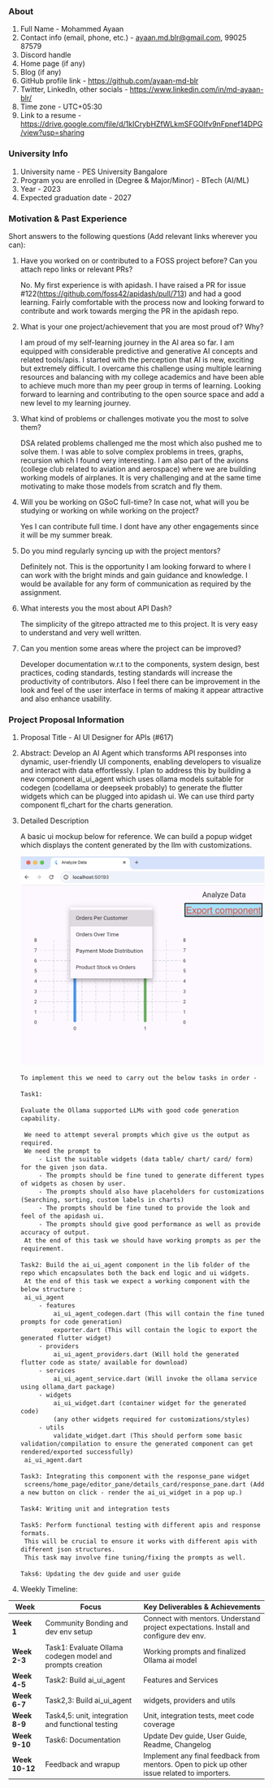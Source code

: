 ### About

1. Full Name - Mohammed Ayaan
2. Contact info (email, phone, etc.) - ayaan.md.blr@gmail.com, 99025 87579
3. Discord handle
4. Home page (if any)
5. Blog (if any)
6. GitHub profile link - https://github.com/ayaan-md-blr
7. Twitter, LinkedIn, other socials - https://www.linkedin.com/in/md-ayaan-blr/
8. Time zone - UTC+05:30
9. Link to a resume - https://drive.google.com/file/d/1kICrybHZfWLkmSFGOIfv9nFpnef14DPG/view?usp=sharing

### University Info

1. University name - PES University Bangalore
2. Program you are enrolled in (Degree & Major/Minor) - BTech (AI/ML)
3. Year - 2023
4. Expected graduation date - 2027

### Motivation & Past Experience

Short answers to the following questions (Add relevant links wherever you can):

1. Have you worked on or contributed to a FOSS project before? Can you attach repo links or relevant PRs?

   No. My first experience is with apidash. I have raised a PR for issue #122(https://github.com/foss42/apidash/pull/713) and
   had a good learning. Fairly comfortable with the process now
   and looking forward to contribute and work towards merging the PR in the apidash repo.

2. What is your one project/achievement that you are most proud of? Why?

   I am proud of my self-learning journey in the AI area so far. I am equipped with considerable predictive and generative AI concepts and related tools/apis.
   I started with the perception that AI is new, exciting but extremely difficult. I overcame this challenge using multiple learning resources and balancing with
   my college academics and have been able to achieve much more than my peer group in terms of learning.
   Looking forward to learning and contributing to the open source space and add a new level to my learning journey.

3. What kind of problems or challenges motivate you the most to solve them?

   DSA related problems challenged me the most which also pushed me to solve them. I was able to solve complex problems in trees, graphs,
   recursion which I found very interesting.
   I am also part of the avions (college club related to aviation and aerospace) where we are building working models of airplanes. It is very challenging and at the
   same time motivating to make those models from scratch and fly them.

4. Will you be working on GSoC full-time? In case not, what will you be studying or working on while working on the project?

   Yes I can contribute full time. I dont have any other engagements since it will be my summer break.

5. Do you mind regularly syncing up with the project mentors?

   Definitely not. This is the opportunity I am looking forward to where I can work with the bright minds and gain guidance and knowledge. I would be available for
   any form of communication as required by the assignment.

6. What interests you the most about API Dash?

   The simplicity of the gitrepo attracted me to this project. It is very easy to understand and very well written.

7. Can you mention some areas where the project can be improved?

   Developer documentation w.r.t to the components, system design, best practices, coding standards, testing standards will increase the productivity of contributors.
   Also I feel there can be improvement in the look and feel of the user interface in terms of making it appear attractive and also enhance usability.

### Project Proposal Information

1. Proposal Title - AI UI Designer for APIs (#617)
2. Abstract:
   Develop an AI Agent which transforms API responses into dynamic, user-friendly UI components, enabling developers to visualize and interact with data effortlessly.
   I plan to address this by building a new component ai_ui_agent which uses ollama models suitable for codegen (codellama or deepseek probably) to generate the flutter
   widgets which can be plugged into apidash ui. We can use third party component fl_chart for the charts generation.
3. Detailed Description

   A basic ui mockup below for reference. We can build a popup widget which displays the content generated by the llm with customizations.

   ![](images/ayaan_mockup.png)

   ```
   To implement this we need to carry out the below tasks in order -

   Task1:

   Evaluate the Ollama supported LLMs with good code generation capability.

   	We need to attempt several prompts which give us the output as required.
   	We need the prompt to
   		- List the suitable widgets (data table/ chart/ card/ form) for the given json data.
   		- The prompts should be fine tuned to generate different types of widgets as chosen by user.
   		- The prompts should also have placeholders for customizations (Searching, sorting, custom labels in charts)
   		- The prompts should be fine tuned to provide the look and feel of the apidash ui.
   		- The prompts should give good performance as well as provide accuracy of output.
   	At the end of this task we should have working prompts as per the requirement.

   Task2: Build the ai_ui_agent component in the lib folder of the repo which encapsulates both the back end logic and ui widgets.
   	At the end of this task we expect a working component with the below structure :
   	ai_ui_agent
   		- features
   			ai_ui_agent_codegen.dart (This will contain the fine tuned prompts for code generation)
   			exporter.dart (This will contain the logic to export the generated flutter widget)
   		- providers
   			ai_ui_agent_providers.dart (Will hold the generated flutter code as state/ available for download)
   		- services
   			ai_ui_agent_service.dart (Will invoke the ollama service using ollama_dart package)
   		- widgets
   			ai_ui_widget.dart (container widget for the generated code)
   			(any other widgets required for customizations/styles)
   		- utils
   			validate_widget.dart (This should perform some basic validation/compilation to ensure the generated component can get rendered/exported successfully)
   	ai_ui_agent.dart

   Task3: Integrating this component with the response_pane widget
   	screens/home_page/editor_pane/details_card/response_pane.dart (Add a new button on click - render the ai_ui_widget in a pop up.)

   Task4: Writing unit and integration tests

   Task5: Perform functional testing with different apis and response formats.
   	This will be crucial to ensure it works with different apis with different json structures.
   	This task may involve fine tuning/fixing the prompts as well.

   Taks6: Updating the dev guide and user guide

   ```

4. Weekly Timeline:

| Week           | Focus                                                     | Key Deliverables & Achievements                                                              |
| -------------- | --------------------------------------------------------- | -------------------------------------------------------------------------------------------- |
| **Week 1**     | Community Bonding and dev env setup                       | Connect with mentors. Understand project expectations. Install and configure dev env.        |
| **Week 2-3**   | Task1: Evaluate Ollama codegen model and prompts creation | Working prompts and finalized Ollama ai model                                                |
| **Week 4-5**   | Task2: Build ai_ui_agent                                  | Features and Services                                                                        |
| **Week 6-7**   | Task2,3: Build ai_ui_agent                                | widgets, providers and utils                                                                 |
| **Week 8-9**   | Task4,5: unit, integration and functional testing         | Unit, integration tests, meet code coverage                                                  |
| **Week 9-10**  | Task6: Documentation                                      | Update Dev guide, User Guide, Readme, Changelog                                              |
| **Week 10-12** | Feedback and wrapup                                       | Implement any final feedback from mentors. Open to pick up other issue related to importers. |
